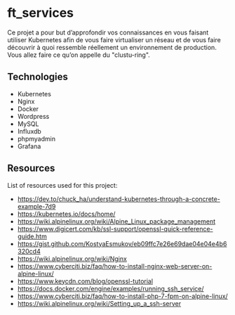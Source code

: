 # ft_services
Ce projet a pour but d’approfondir vos connaissances en vous faisant utiliser Kubernetes afin de vous faire virtualiser un réseau et de vous faire découvrir à quoi ressemble réellement un environnement de production. Vous allez faire ce qu’on appelle du "clustu-ring".

## Technologies
* Kubernetes
* Nginx
* Docker
* Wordpress
* MySQL
* Influxdb
* phpmyadmin
* Grafana

## Resources
List of resources used for this project:
* https://dev.to/chuck_ha/understand-kubernetes-through-a-concrete-example-7d9
* https://kubernetes.io/docs/home/
* https://wiki.alpinelinux.org/wiki/Alpine_Linux_package_management
* https://www.digicert.com/kb/ssl-support/openssl-quick-reference-guide.htm
* https://gist.github.com/KostyaEsmukov/eb09ffc7e26e69dae04e04e4b6320cd4
* https://wiki.alpinelinux.org/wiki/Nginx
* https://www.cyberciti.biz/faq/how-to-install-nginx-web-server-on-alpine-linux/
* https://www.keycdn.com/blog/openssl-tutorial
* https://docs.docker.com/engine/examples/running_ssh_service/
* https://www.cyberciti.biz/faq/how-to-install-php-7-fpm-on-alpine-linux/
* https://wiki.alpinelinux.org/wiki/Setting_up_a_ssh-server